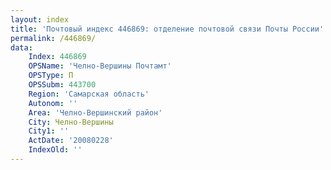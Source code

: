 ```yaml
---
layout: index
title: 'Почтовый индекс 446869: отделение почтовой связи Почты России'
permalink: /446869/
data:
    Index: 446869
    OPSName: 'Челно-Вершины Почтамт'
    OPSType: П
    OPSSubm: 443700
    Region: 'Самарская область'
    Autonom: ''
    Area: 'Челно-Вершинский район'
    City: Челно-Вершины
    City1: ''
    ActDate: '20080228'
    IndexOld: ''
---
```

